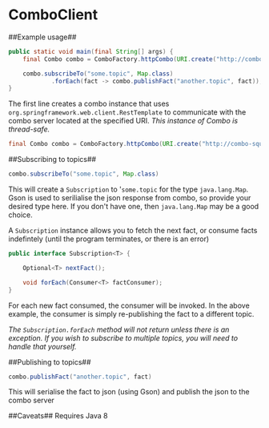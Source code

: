 ComboClient
===========

##Example usage##
```java
public static void main(final String[] args) {
    final Combo combo = ComboFactory.httpCombo(URI.create("http://combo-squirrel.herokuapp.com"));

    combo.subscribeTo("some.topic", Map.class)
            .forEach(fact -> combo.publishFact("another.topic", fact));
}
```
The first line creates a combo instance that uses `org.springframework.web.client.RestTemplate` to communicate with the combo server located at the specified URI. *This instance of Combo is thread-safe.*
```java
final Combo combo = ComboFactory.httpCombo(URI.create("http://combo-squirrel.herokuapp.com"));
```

##Subscribing to topics##

```java
combo.subscribeTo("some.topic", Map.class)
```

This will create a `Subscription` to '`some.topic` for the type `java.lang.Map`. Gson is used to serilialise the json response from combo, so provide your desired type here. If you don't have one, then `java.lang.Map` may be a good choice.

A `Subscription` instance allows you to fetch the next fact, or consume facts indefintely (until the program terminates, or there is an error)

```java
public interface Subscription<T> {

    Optional<T> nextFact();

    void forEach(Consumer<T> factConsumer);
}
```

For each new fact consumed, the consumer will be invoked. In the above example, the consumer is simply re-publishing the fact to a different topic.

*The `Subscription.forEach` method will not return unless there is an exception. If you wish to subscribe to multiple topics, you will need to handle that yourself.*

##Publishing to topics##

```java
combo.publishFact("another.topic", fact)
```

This will serialise the fact to json (using Gson) and publish the json to the combo server

##Caveats##
Requires Java 8
